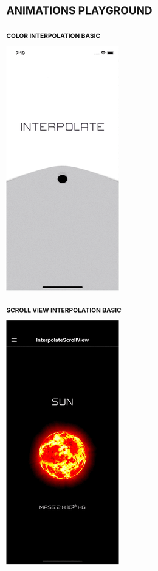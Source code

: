 <h1>ANIMATIONS PLAYGROUND</h1>


# <H3>COLOR INTERPOLATION BASIC</H3>
![](https://github.com/martinCouso/animations-playground/blob/main/src/assets/gif-demos/color-interpolation-basic.gif)


# <H3>SCROLL VIEW INTERPOLATION BASIC</H3>
![](https://github.com/martinCouso/animations-playground/blob/main/src/assets/gif-demos/scroll-view-interpolation-basic.gif)


